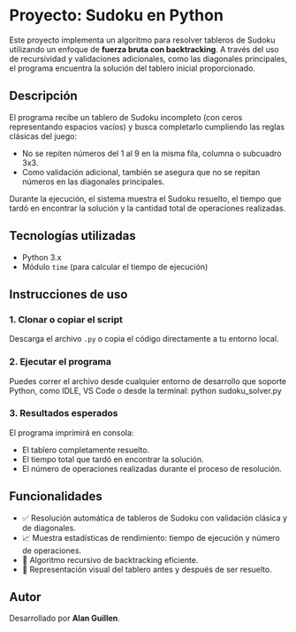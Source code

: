 # Proyecto: Sudoku en Python

Este proyecto implementa un algoritmo para resolver tableros de Sudoku utilizando un enfoque de **fuerza bruta con backtracking**. A través del uso de recursividad y validaciones adicionales, como las diagonales principales, el programa encuentra la solución del tablero inicial proporcionado.

## Descripción

El programa recibe un tablero de Sudoku incompleto (con ceros representando espacios vacíos) y busca completarlo cumpliendo las reglas clásicas del juego:  
- No se repiten números del 1 al 9 en la misma fila, columna o subcuadro 3x3.  
- Como validación adicional, también se asegura que no se repitan números en las diagonales principales.

Durante la ejecución, el sistema muestra el Sudoku resuelto, el tiempo que tardó en encontrar la solución y la cantidad total de operaciones realizadas.

## Tecnologías utilizadas

- Python 3.x  
- Módulo `time` (para calcular el tiempo de ejecución)  

## Instrucciones de uso

### 1. Clonar o copiar el script

Descarga el archivo `.py` o copia el código directamente a tu entorno local.

### 2. Ejecutar el programa

Puedes correr el archivo desde cualquier entorno de desarrollo que soporte Python, como IDLE, VS Code o desde la terminal:
python sudoku_solver.py

### 3. Resultados esperados

El programa imprimirá en consola:

- El tablero completamente resuelto.
- El tiempo total que tardó en encontrar la solución.
- El número de operaciones realizadas durante el proceso de resolución.

## Funcionalidades

- ✅ Resolución automática de tableros de Sudoku con validación clásica y de diagonales.  
- 📈 Muestra estadísticas de rendimiento: tiempo de ejecución y número de operaciones.  
- 🔁 Algoritmo recursivo de backtracking eficiente.  
- 🧩 Representación visual del tablero antes y después de ser resuelto.  

## Autor

Desarrollado por **Alan Guillen**.


